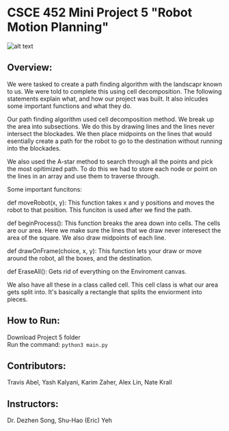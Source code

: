 # CSCE 452 Mini Project 5 "Robot Motion Planning"

![alt text](https://github.tamu.edu/yk7335/CSCE-452/blob/master/Project%205/Project5_Picture.PNG?raw=true)

## Overview:  

We were tasked to create a path finding algorithm with the landscapr known to us. We were told to complete this using cell decomposition. The following statements explain what, and how our project was built. It also inlcudes some important functions and what they do.  

Our path finding algorithm used cell decomposition method. We break up the area into subsections. We do this by drawing lines and the lines never intersect the blockades. We then place midpoints on the lines that would esentially create a path for the robot to go to the destination without running into the blockades.  

We also used the A-star method to search through all the points and pick the most opitimized path. To do this we had to store each node or point on the lines in an array and use them to traverse through.  

Some important funcitons:  

def moveRobot(x, y): This function takes x and y positions and moves the robot to that position. This funciton is used after we find the path.  

def beginProcess(): This function breaks the area down into cells. The cells are our area. Here we make sure the lines that we draw never interesect the area of the square. We also draw midpoints of each line.  

def drawOnFrame(choice, x, y): This function lets your draw or move around the robot, all the boxes, and the destination.  

def EraseAll(): Gets rid of everything on the Enviroment canvas.

We also have all these in a class called cell. This cell class is what our area gets split into. It's basically a rectangle that splits the enviorment into pieces.

## How to Run:
Download Project 5 folder  
Run the command: `python3 main.py`

## Contributors:
Travis Abel, Yash Kalyani, Karim Zaher, Alex Lin, Nate Krall

## Instructors:
Dr. Dezhen Song, Shu-Hao (Eric) Yeh
